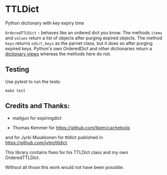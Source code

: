 TTLDict
=======

Python dictionary with key expiry time

`OrderedTTLDict` - behaves like an ordered dict you know.
The methods `items` and `values` return a list of objects after purging expired
objects. The method `keys` returns `odict_keys` as the parnet class, but it does
so after purging expired keys.
Python's own OrderedDict and other dictionaries return a [dictionary views][1]
whereas the methods here do not.

Testing
-------

Use pytest to run the tests:

```
make test
```

Credits and Thanks:
-------------------

- mailgun for expiringdict

- Thomas Kemmer for
  https://github.com/tkem/cachetools

and for Jyrki Muukkonen for ttldict
published in https://github.com/jvtm/ttldict.

This library contains fixes for his TTLDict class
and my own OrderedTTLDict.

Without all those this work would not have been possible.

[1]: https://docs.python.org/3/library/stdtypes.html#dictionary-view-objects

